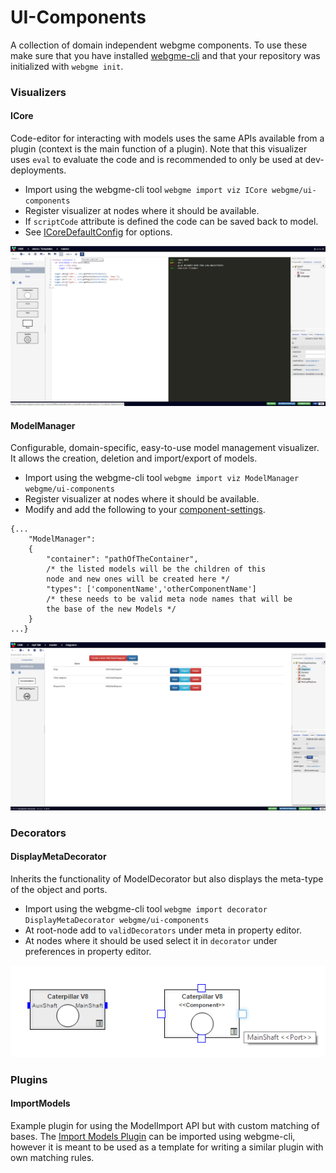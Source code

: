 # UI-Components
A collection of domain independent webgme components. To use these make sure that you have installed [webgme-cli](https://github.com/webgme/webgme-cli) and that your repository was initialized with `webgme init`.

### Visualizers
#### ICore
Code-editor for interacting with models uses the same APIs available from a plugin (context is the main function of a plugin).
Note that this visualizer uses `eval` to evaluate the code and is recommended to only be used at dev-deployments.

- Import using the webgme-cli tool `webgme import viz ICore webgme/ui-components`
- Register visualizer at nodes where it should be available.
- If `scriptCode` attribute is defined the code can be saved back to model.
- See [ICoreDefaultConfig](src/visualizers/panels/ICore/ICoreDefaultConfig.json) for options.

![ICore](images/icore.png "ICore in action - note the controls in the toolbar")

#### ModelManager
Configurable, domain-specific, easy-to-use model management visualizer. It allows the creation, deletion
and import/export of models.

- Import using the webgme-cli tool `webgme import viz ModelManager webgme/ui-components`
- Register visualizer at nodes where it should be available.
- Modify and add the following to your [component-settings](https://github.com/webgme/webgme/wiki/Component-Settings).

```
{...
    "ModelManager":
    {
        "container": "pathOfTheContainer", 
        /* the listed models will be the children of this 
        node and new ones will be created here */
        "types": ['componentName','otherComponentName']
        /* these needs to be valid meta node names that will be
        the base of the new Models */
    }
...}
``` 

![ModelManager](images/modelmanager.png "ModelManager - quick access to your models in your project!")
### Decorators
#### DisplayMetaDecorator
Inherits the functionality of ModelDecorator but also displays the meta-type of the object and ports.

- Import using the webgme-cli tool `webgme import decorator DisplayMetaDecorator webgme/ui-components`
- At root-node add to `validDecorators` under meta in property editor.
- At nodes where it should be used select it in `decorator` under preferences in property editor.

![DisplayMeta](images/displaymeta.png "ModelDecorator (lhs) compared with DisplayMetaDecorator (rhs) (hovering a port)")

### Plugins
#### ImportModels
Example plugin for using the ModelImport API but with custom matching of bases. The [Import Models Plugin](src/plugins/ImportModels/ImportModels.js) can be imported using webgme-cli, however it is meant to be used as a template for writing a similar plugin with own matching rules.

